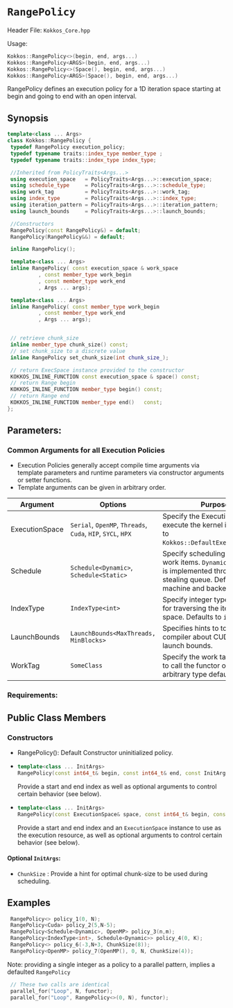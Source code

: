 # `RangePolicy`

Header File: `Kokkos_Core.hpp`

Usage: 
```c++
Kokkos::RangePolicy<>(begin, end, args...)
Kokkos::RangePolicy<ARGS>(begin, end, args...)
Kokkos::RangePolicy<>(Space(), begin, end, args...)
Kokkos::RangePolicy<ARGS>(Space(), begin, end, args...)
```

RangePolicy defines an execution policy for a 1D iteration space starting at begin and going to end with an open interval. 

## Synopsis 
```c++
template<class ... Args>
class Kokkos::RangePolicy {
 typedef RangePolicy execution_policy;
 typedef typename traits::index_type member_type ;
 typedef typename traits::index_type index_type;

 //Inherited from PolicyTraits<Args...> 
 using execution_space   = PolicyTraits<Args...>::execution_space;
 using schedule_type     = PolicyTraits<Args...>::schedule_type;
 using work_tag          = PolicyTraits<Args...>::work_tag;
 using index_type        = PolicyTraits<Args...>::index_type;
 using iteration_pattern = PolicyTraits<Args...>::iteration_pattern;
 using launch_bounds     = PolicyTraits<Args...>::launch_bounds;

 //Constructors
 RangePolicy(const RangePolicy&) = default;
 RangePolicy(RangePolicy&&) = default;

 inline RangePolicy();

 template<class ... Args>
 inline RangePolicy( const execution_space & work_space
          , const member_type work_begin
          , const member_type work_end
          , Args ... args);

 template<class ... Args>
 inline RangePolicy( const member_type work_begin
          , const member_type work_end
          , Args ... args);


 // retrieve chunk_size
 inline member_type chunk_size() const;
 // set chunk_size to a discrete value
 inline RangePolicy set_chunk_size(int chunk_size_);

 // return ExecSpace instance provided to the constructor
 KOKKOS_INLINE_FUNCTION const execution_space & space() const;
 // return Range begin 
 KOKKOS_INLINE_FUNCTION member_type begin() const;
 // return Range end 
 KOKKOS_INLINE_FUNCTION member_type end()   const;
};
```

## Parameters:

### Common Arguments for all Execution Policies

  * Execution Policies generally accept compile time arguments via template parameters and runtime parameters via constructor arguments or setter functions.
  * Template arguments can be given in arbitrary order.

| Argument | Options | Purpose |
| --- | --- | --- |
| ExecutionSpace | `Serial`, `OpenMP`, `Threads`, `Cuda`, `HIP`, `SYCL`, `HPX` | Specify the Execution Space to execute the kernel in. Defaults to `Kokkos::DefaultExecutionSpace`. |
| Schedule | `Schedule<Dynamic>`, `Schedule<Static>` | Specify scheduling policy for work items. `Dynamic` scheduling is implemented through a work stealing queue. Default is machine and backend specific. |
| IndexType | `IndexType<int>` | Specify integer type to be used for traversing the iteration space. Defaults to `int64_t`. |
| LaunchBounds | `LaunchBounds<MaxThreads, MinBlocks>` | Specifies hints to to the compiler about CUDA/HIP launch bounds. |
| WorkTag | `SomeClass` | Specify the work tag type used to call the functor operator. Any arbitrary type defaults to `void`. |

### Requirements:

## Public Class Members

### Constructors
 
 * RangePolicy(): Default Constructor uninitialized policy.
 * ```c++
   template<class ... InitArgs> 
   RangePolicy(const int64_t& begin, const int64_t& end, const InitArgs ... init_args)
   ```
   Provide a start and end index as well as optional arguments to control certain behavior (see below).
   
 * ```c++
   template<class ... InitArgs> 
   RangePolicy(const ExecutionSpace& space, const int64_t& begin, const int64_t& end, const InitArgs ... init_args)
   ```
   Provide a start and end index and an `ExecutionSpace` instance to use as the execution resource, as well as optional arguments to control certain behavior (see below).

#### Optional `InitArgs`:

 * `ChunkSize` : Provide a hint for optimal chunk-size to be used during scheduling.

## Examples

```c++
 RangePolicy<> policy_1(0, N);
 RangePolicy<Cuda> policy_2(5,N-5);
 RangePolicy<Schedule<Dynamic>, OpenMP> policy_3(n,m);
 RangePolicy<IndexType<int>, Schedule<Dynamic>> policy_4(0, K);
 RangePolicy<> policy_6(-3,N+3, ChunkSize(8));
 RangePolicy<OpenMP> policy_7(OpenMP(), 0, N, ChunkSize(4));
```

  Note: providing a single integer as a policy to a parallel pattern, implies a defaulted `RangePolicy`

```c++
 // These two calls are identical
 parallel_for("Loop", N, functor);
 parallel_for("Loop", RangePolicy<>(0, N), functor);
```
